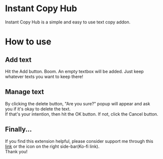 # Instant Copy Hub
Instant Copy Hub is a simple and easy to use text copy addon.  
# How to use  
## Add text  
Hit the Add button. Boom. An empty textbox will be added. Just keep whatever texts you want to keep there!  
## Manage text
By clicking the delete button, "Are you sure?" popup will appear and ask you if it's okay to delete the text.  
If that's your intention, then hit the OK button. If not, click the Cancel button.  
## Finally...  
If you find this extension helpful, please consider support me through this [link](https://ko-fi.com/yohey_mk) or the icon on the right side-bar(Ko-fi link).  
Thank you!

